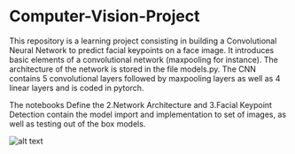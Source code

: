# Computer-Vision-Project
This repository is a learning project consisting in building a Convolutional Neural Network to predict facial keypoints on a face image. It introduces basic elements of a convolutional network (maxpooling for instance). The architecture of the network is stored in the file models.py. The CNN contains 5 convolutional layers followed by maxpooling layers as well as 4 linear layers and is coded in pytorch.

The notebooks Define the 2.Network Architecture and 3.Facial Keypoint Detection contain the model import and implementation to set of images, as well as testing out of the box models.


![alt text](https://github.com/pcfabre/Computer-Vision-Pytorch/blob/main/key_pts_example.png)
